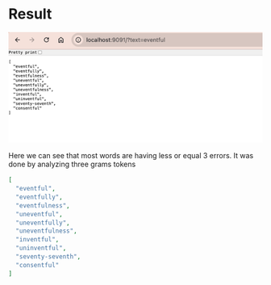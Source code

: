 # Result
![img.png](img.png)

Here we can see that most words are having less or equal 3 errors.
It was done by analyzing three grams tokens
``` json
[
  "eventful",
  "eventfully",
  "eventfulness",
  "uneventful",
  "uneventfully",
  "uneventfulness",
  "inventful",
  "uninventful",
  "seventy-seventh",
  "consentful"
]
```
